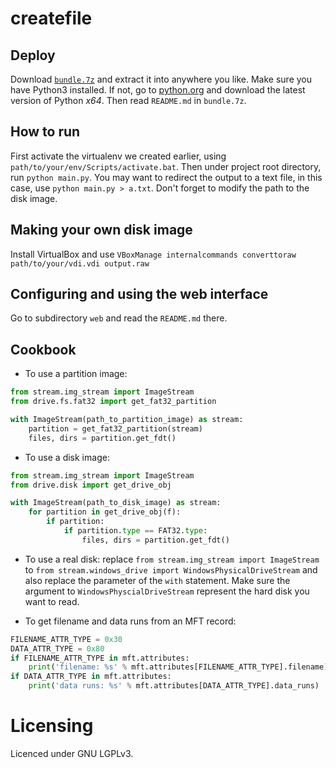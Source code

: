 
createfile
====

Deploy
----
Download [`bundle.7z`](https://www.dropbox.com/s/gxdtzjc49tkzf2i/bundle.7z )
and extract it into anywhere you like.
Make sure you have Python3 installed. If not, go to
[python.org](https://www.python.org/ ) and download the latest version of
Python *x64*.
Then read `README.md` in `bundle.7z`.

How to run
----
First activate the virtualenv we created earlier, using
`path/to/your/env/Scripts/activate.bat`.
Then under project root directory, run `python main.py`. You may want
to redirect the output to a text file, in this case, use
`python main.py > a.txt`.
Don't forget to modify the path to the disk image.

Making your own disk image
----
Install VirtualBox and use
`VBoxManage internalcommands converttoraw path/to/your/vdi.vdi output.raw`

Configuring and using the web interface
----
Go to subdirectory `web` and read the `README.md` there.

Cookbook
----
* To use a partition image:
```python
from stream.img_stream import ImageStream
from drive.fs.fat32 import get_fat32_partition

with ImageStream(path_to_partition_image) as stream:
    partition = get_fat32_partition(stream)
    files, dirs = partition.get_fdt()
```
* To use a disk image:
```python
from stream.img_stream import ImageStream
from drive.disk import get_drive_obj

with ImageStream(path_to_disk_image) as stream:
    for partition in get_drive_obj(f):
        if partition:
            if partition.type == FAT32.type:
                files, dirs = partition.get_fdt()
```

* To use a real disk: replace `from stream.img_stream import ImageStream` to
`from stream.windows_drive import WindowsPhysicalDriveStream` and also replace
the parameter of the `with` statement. Make sure the argument to
`WindowsPhyscialDriveStream` represent the hard disk you want to read.

* To get filename and data runs from an MFT record:
```python
FILENAME_ATTR_TYPE = 0x30
DATA_ATTR_TYPE = 0x80
if FILENAME_ATTR_TYPE in mft.attributes:
    print('filename: %s' % mft.attributes[FILENAME_ATTR_TYPE].filename)
if DATA_ATTR_TYPE in mft.attributes:
    print('data runs: %s' % mft.attributes[DATA_ATTR_TYPE].data_runs)
```


Licensing
====

Licenced under GNU LGPLv3.

